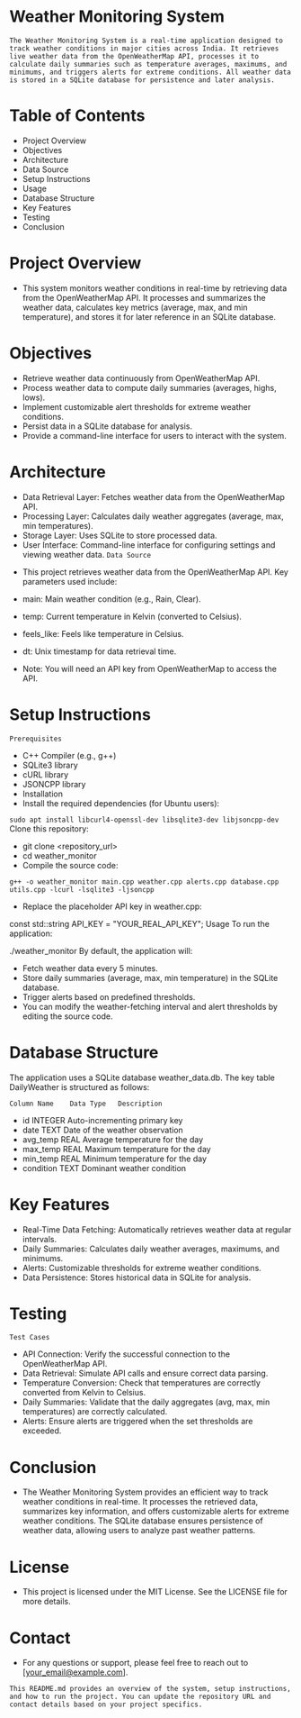 #      Weather Monitoring System
`The Weather Monitoring System is a real-time application designed to track weather conditions in major cities across India. It retrieves live weather data from the OpenWeatherMap API, processes it to calculate daily summaries such as temperature averages, maximums, and minimums, and triggers alerts for extreme conditions. All weather data is stored in a SQLite database for persistence and later analysis.`

#    Table of Contents
- Project Overview
- Objectives
- Architecture
- Data Source
- Setup Instructions
- Usage
- Database Structure
- Key Features
- Testing
- Conclusion
# Project Overview
- This system monitors weather conditions in real-time by retrieving data from the OpenWeatherMap API. It processes and 
 summarizes the weather data, calculates key metrics (average, max, and min temperature), and stores it for later reference 
  in an SQLite database.

# Objectives
* Retrieve weather data continuously from OpenWeatherMap API.
* Process weather data to compute daily summaries (averages, highs, lows).
* Implement customizable alert thresholds for extreme weather conditions.
* Persist data in a SQLite database for analysis.
* Provide a command-line interface for users to interact with the system.
# Architecture
* Data Retrieval Layer: Fetches weather data from the OpenWeatherMap API.
* Processing Layer: Calculates daily weather aggregates (average, max, min temperatures).
* Storage Layer: Uses SQLite to store processed data.
* User Interface: Command-line interface for configuring settings and viewing weather data.
`Data Source`
- This project retrieves weather data from the OpenWeatherMap API. Key parameters used include:

- main: Main weather condition (e.g., Rain, Clear).
- temp: Current temperature in Kelvin (converted to Celsius).
- feels_like: Feels like temperature in Celsius.
- dt: Unix timestamp for data retrieval time.
- Note: You will need an API key from OpenWeatherMap to access the API.

# Setup Instructions
`Prerequisites`
- C++ Compiler (e.g., g++)
- SQLite3 library
- cURL library
- JSONCPP library
- Installation
- Install the required dependencies (for Ubuntu users):

 `sudo apt install libcurl4-openssl-dev libsqlite3-dev libjsoncpp-dev`
Clone this repository:

- git clone <repository_url>
- cd weather_monitor
- Compile the source code:


`g++ -o weather_monitor main.cpp weather.cpp alerts.cpp database.cpp utils.cpp -lcurl -lsqlite3 -ljsoncpp`
- Replace the placeholder API key in weather.cpp:

const std::string API_KEY = "YOUR_REAL_API_KEY";
Usage
To run the application:


./weather_monitor
By default, the application will:

- Fetch weather data every 5 minutes.
- Store daily summaries (average, max, min temperature) in the SQLite database.
- Trigger alerts based on predefined thresholds.
- You can modify the weather-fetching interval and alert thresholds by editing the source code.

# Database Structure
The application uses a SQLite database weather_data.db. The key table DailyWeather is structured as follows:

`Column Name	Data Type	Description`
- id	INTEGER	Auto-incrementing primary key
- date	TEXT	Date of the weather observation
- avg_temp	REAL	Average temperature for the day
- max_temp	REAL	Maximum temperature for the day
- min_temp	REAL	Minimum temperature for the day
- condition	TEXT	Dominant weather condition
# Key Features
- Real-Time Data Fetching: Automatically retrieves weather data at regular intervals.
- Daily Summaries: Calculates daily weather averages, maximums, and minimums.
- Alerts: Customizable thresholds for extreme weather conditions.
- Data Persistence: Stores historical data in SQLite for analysis.
# Testing
`Test Cases`
- API Connection: Verify the successful connection to the OpenWeatherMap API.
- Data Retrieval: Simulate API calls and ensure correct data parsing.
- Temperature Conversion: Check that temperatures are correctly converted from Kelvin to Celsius.
- Daily Summaries: Validate that the daily aggregates (avg, max, min temperatures) are correctly calculated.
- Alerts: Ensure alerts are triggered when the set thresholds are exceeded.
# Conclusion
- The Weather Monitoring System provides an efficient way to track weather conditions in real-time. It processes the retrieved data, summarizes key information, and offers customizable alerts for extreme weather conditions. The SQLite database ensures persistence of weather data, allowing users to analyze past weather patterns.

# License
- This project is licensed under the MIT License. See the LICENSE file for more details.

# Contact
- For any questions or support, please feel free to reach out to [your_email@example.com].

`This README.md provides an overview of the system, setup instructions, and how to run the project. You can update the repository URL and contact details based on your project specifics.`







